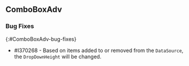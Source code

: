 ## ComboBoxAdv

### Bug Fixes
{:#ComboBoxAdv-bug-fixes}
       
* \#I370268 - Based on items added to or removed from the `DataSource`, the `DropDownHeight` will be changed.
